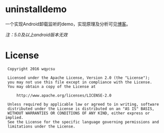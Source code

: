# uninstalldemo
一个实现Android卸载监听的demo，实现原理及分析可见[博客](http://www.jianshu.com/p/189e319a5c45)。

*注：5.0及以上android版本无效* 
 
# License
```
 Copyright 2016 wqycsu

 Licensed under the Apache License, Version 2.0 (the "License");
 you may not use this file except in compliance with the License.
 You may obtain a copy of the License at

     http://www.apache.org/licenses/LICENSE-2.0

 Unless required by applicable law or agreed to in writing, software
 distributed under the License is distributed on an "AS IS" BASIS,
 WITHOUT WARRANTIES OR CONDITIONS OF ANY KIND, either express or implied.
 See the License for the specific language governing permissions and
 limitations under the License.
 ```
